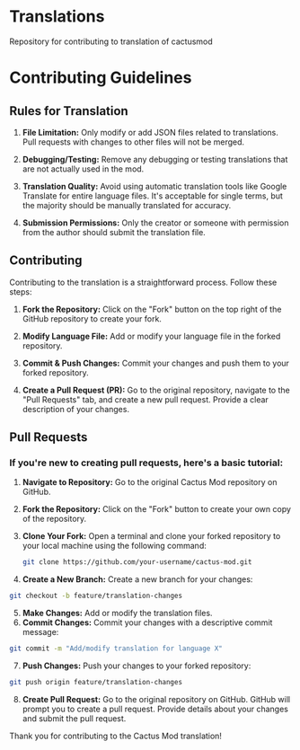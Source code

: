 # Translations
Repository for contributing to translation of cactusmod

# Contributing Guidelines

## Rules for Translation

1. **File Limitation:** Only modify or add JSON files related to translations. Pull requests with changes to other files will not be merged.

2. **Debugging/Testing:** Remove any debugging or testing translations that are not actually used in the mod.

3. **Translation Quality:** Avoid using automatic translation tools like Google Translate for entire language files. It's acceptable for single terms, but the majority should be manually translated for accuracy.

4. **Submission Permissions:** Only the creator or someone with permission from the author should submit the translation file.

## Contributing

Contributing to the translation is a straightforward process. Follow these steps:

1. **Fork the Repository:** Click on the "Fork" button on the top right of the GitHub repository to create your fork.

2. **Modify Language File:** Add or modify your language file in the forked repository.

3. **Commit & Push Changes:** Commit your changes and push them to your forked repository.

4. **Create a Pull Request (PR):** Go to the original repository, navigate to the "Pull Requests" tab, and create a new pull request. Provide a clear description of your changes.

## Pull Requests

### If you're new to creating pull requests, here's a basic tutorial:

1. **Navigate to Repository:** Go to the original Cactus Mod repository on GitHub.

2. **Fork the Repository:** Click on the "Fork" button to create your own copy of the repository.

3. **Clone Your Fork:** Open a terminal and clone your forked repository to your local machine using the following command:
   ```bash
   git clone https://github.com/your-username/cactus-mod.git
   ```
4. **Create a New Branch:** Create a new branch for your changes:
  ```bash
  git checkout -b feature/translation-changes
  ```
5. **Make Changes:** Add or modify the translation files.
6. **Commit Changes:** Commit your changes with a descriptive commit message:
  ```bash
  git commit -m "Add/modify translation for language X"
  ```
7. **Push Changes:** Push your changes to your forked repository:
  ```bash
  git push origin feature/translation-changes
  ```
8. **Create Pull Request:** Go to the original repository on GitHub. GitHub will prompt you to create a pull request. Provide details about your changes and submit the pull request.

Thank you for contributing to the Cactus Mod translation!



